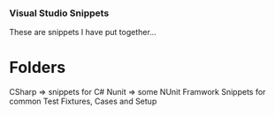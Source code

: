 ### Visual Studio Snippets

These are snippets I have put together...

Folders 
=======
CSharp => snippets for C#
Nunit => some NUnit Framwork Snippets for common Test Fixtures, Cases and Setup